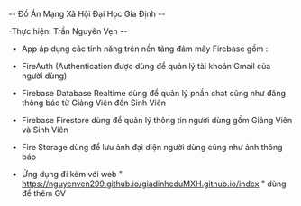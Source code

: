 -- Đồ Án Mạng Xã Hội Đại Học Gia Định --

-Thực hiện: Trần Nguyên Vẹn --

- App áp dụng các tính năng trên nền tảng đám mây Firebase gồm : 

+ FireAuth (Authentication được dùng để quản lý tài khoản Gmail của người dùng)

+ Firebase Database Realtime dùng để quản lý phần chat cũng như đăng thông báo từ Giảng Viên đến Sinh Viên

+ Firebase Firestore dùng để quản lý thông tin người dùng gồm Giảng Viên và Sinh Viên

+ Fire Storage dùng để lưu ảnh đại diện người dùng cũng như ảnh thông báo 

- Ứng dụng đi kèm với web " https://nguyenven299.github.io/giadinheduMXH.github.io/index " dùng để thêm GV
